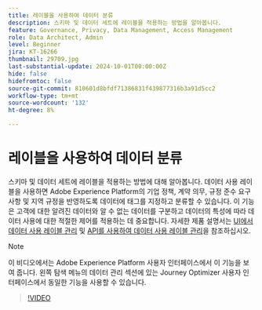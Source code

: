 ```yaml
---
title: 레이블을 사용하여 데이터 분류
description: 스키마 및 데이터 세트에 레이블을 적용하는 방법을 알아봅니다.
feature: Governance, Privacy, Data Management, Access Management
role: Data Architect, Admin
level: Beginner
jira: KT-16266
thumbnail: 29709.jpg
last-substantial-update: 2024-10-01T00:00:00Z
hide: false
hidefromtoc: false
source-git-commit: 810601d8bfdf71386831f439877316b3a91d5cc2
workflow-type: tm+mt
source-wordcount: '132'
ht-degree: 8%

---
```


# 레이블을 사용하여 데이터 분류

스키마 및 데이터 세트에 레이블을 적용하는 방법에 대해 알아봅니다. 데이터 사용 레이블을 사용하면 Adobe Experience Platform의 기업 정책, 계약 의무, 규정 준수 요구 사항 및 지역 규정을 반영하도록 데이터에 태그를 지정하고 분류할 수 있습니다. 이 기능은 고객에 대한 알려진 데이터와 알 수 없는 데이터를 구분하고 데이터의 특성에 따라 데이터 사용에 대한 적절한 제어를 적용하는 데 중요합니다. 자세한 제품 설명서는 [UI에서 데이터 사용 레이블 관리](https://experienceleague.adobe.com/docs/experience-platform/data-governance/labels/user-guide.html?lang=ko) 및 [API를 사용하여 데이터 사용 레이블 관리](https://experienceleague.adobe.com/docs/experience-platform/data-governance/labels/dataset-api.html)을 참조하십시오.

>[!NOTE]
>
>이 비디오에서는 Adobe Experience Platform 사용자 인터페이스에서 이 기능을 보여 줍니다. 왼쪽 탐색 메뉴의 데이터 관리 섹션에 있는 Journey Optimizer 사용자 인터페이스에서 동일한 기능을 사용할 수 있습니다.

>[!VIDEO](https://video.tv.adobe.com/v/29709?learn=on)
